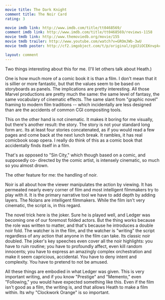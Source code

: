 ```yaml
---
movie title: The Dark Knight
comment title: The Noir Card
rating: 3

movie imdb link: http://www.imdb.com/title/tt0468569/
comment imdb link: http://www.imdb.com/title/tt0468569/reviews-1158
movie tmdb link: http://www.themoviedb.org/movie/155
movie tmdb trailer: http://www.youtube.com/watch?v=GROmJWb-3wU
movie tmdb poster: http://cf2.imgobject.com/t/p/original/zgUJiOCEKnvpkcjZxMwCPQV4QCU.jpg

layout: comment
---
```


Two things interesting about this for me. (I'll let others talk about Heath.)

One is how much more of a comic book it is than a film. I don't mean that it is sillier or more fantastic, but that the values seem to be based on storyboards as panels. The implications are pretty interesting. All those Marvel productions are pretty much the same: the same level of fantasy, the same vocabulary of cinematic effects. The same slant from "graphic novel" framing to modern film traditions -- which incidentally are less designed than are the accidents of common CGI compositing tools.

This on the other hand is not cinematic. It makes it boring for me visually, but there's another result: the story. The story is not your standard long form arc. Its at least four stories concatenated, as if you would read a few pages and come back at the next lunch break. It rambles, it has real comicbook soap opera. I really do think of this as a comic book that accidentally finds itself in a film. 

That's as opposed to "Sin City," which though based on a comic, and supposedly co- directed by the comic artist, is intensely cinematic, so much so you almost drown.

The other feature for me: the handling of noir.

Noir is all about how the viewer manipulates the action by viewing. It has permeated nearly every corner of film and most intelligent filmmakers try to play with it. It is the primary narrative tool we have to add depth by adding layers. The Nolans are intelligent filmmakers. While the film isn't very cinematic, the script is, in this regard. 

The novel trick here is the joker. Sure he is played well, and Ledger was becoming one of our foremost folded actors. But the thing works because the role was written to matter, and that's because he introduces a double noir fold. The watcher is in the film, and the watcher is "writing" the script regardless of any action that anyone in the film can take. Its classic noir doubled. The joker's key speeches even cover all the noir highlights: you have to ruin routine; you have to profoundly affect, even kill random innocents; you have to express an amazingly complex orchestration and make it seem capricious, accidental. You have to deny intent and complexity. You have to pretend to not be amused.

All these things are embodied in what Ledger was given. This is very important writing, and if you know "Prestige" and "Memento," even "Following," you would have expected something like this. Even if the film isn't good as a film, the writing is, and that allows Heath to make a film within. Its why "Clockwork Orange" is so important.